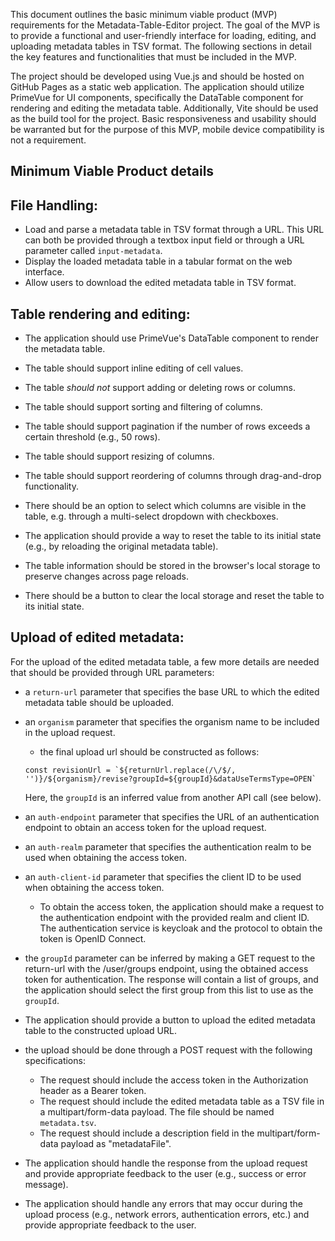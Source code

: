 This document outlines the basic minimum viable product (MVP) requirements for the Metadata-Table-Editor project. The goal of the MVP is to provide a functional and user-friendly interface for loading, editing, and uploading metadata tables in TSV format. The following sections in detail the key features and functionalities that must be included in the MVP.

The project should be developed using Vue.js and should be hosted on GitHub Pages as a static web application.
The application should utilize PrimeVue for UI components, specifically the DataTable component for rendering and editing the metadata table. Additionally, Vite should be used as the build tool for the project.
Basic responsiveness and usability should be warranted but for the purpose of this MVP, mobile device compatibility is not a requirement.

## Minimum Viable Product details

## File Handling: 

* Load and parse a metadata table in TSV format through a URL. This URL can both be provided through a textbox input field or through a URL parameter called `input-metadata`.
* Display the loaded metadata table in a tabular format on the web interface.
* Allow users to download the edited metadata table in TSV format.

## Table rendering and editing:

* The application should use PrimeVue's DataTable component to render the metadata table.
* The table should support inline editing of cell values.
* The table *should not* support adding or deleting rows or columns.
* The table should support sorting and filtering of columns.
* The table should support pagination if the number of rows exceeds a certain threshold (e.g., 50 rows).
* The table should support resizing of columns.
* The table should support reordering of columns through drag-and-drop functionality.
* There should be an option to select which columns are visible in the table, e.g. through a multi-select dropdown with checkboxes.
* The application should provide a way to reset the table to its initial state (e.g., by reloading the original metadata table).

* The table information should be stored in the browser's local storage to preserve changes across page reloads.
* There should be a button to clear the local storage and reset the table to its initial state.

## Upload of edited metadata:

For the upload of the edited metadata table, a few more details are needed that should be provided through URL parameters:
* a `return-url` parameter that specifies the base URL to which the edited metadata table should be uploaded.
* an `organism` parameter that specifies the organism name to be included in the upload request.
  * the final upload url should be constructed as follows: 
  ```
  const revisionUrl = `${returnUrl.replace(/\/$/, '')}/${organism}/revise?groupId=${groupId}&dataUseTermsType=OPEN`
  ```
  Here, the `groupId` is an inferred value from another API call (see below).
* an `auth-endpoint` parameter that specifies the URL of an authentication endpoint to obtain an access token for the upload request. 
* an `auth-realm` parameter that specifies the authentication realm to be used when obtaining the access token.
* an `auth-client-id` parameter that specifies the client ID to be used when obtaining the access token.
  * To obtain the access token, the application should make a request to the authentication endpoint with the provided realm and client ID. The authentication service is keycloak and the protocol to obtain the token is OpenID Connect.
* the `groupId` parameter can be inferred by making a GET request to the return-url with the /user/groups endpoint, using the obtained access token for authentication. The response will contain a list of groups, and the application should select the first group from this list to use as the `groupId`.
* The application should provide a button to upload the edited metadata table to the constructed upload URL.
* the upload should be done through a POST request with the following specifications:
  * The request should include the access token in the Authorization header as a Bearer token.
  * The request should include the edited metadata table as a TSV file in a multipart/form-data payload. The file should be named `metadata.tsv`.
  * The request should include a description field in the multipart/form-data payload as "metadataFile".

* The application should handle the response from the upload request and provide appropriate feedback to the user (e.g., success or error message).
* The application should handle any errors that may occur during the upload process (e.g., network errors, authentication errors, etc.) and provide appropriate feedback to the user.


